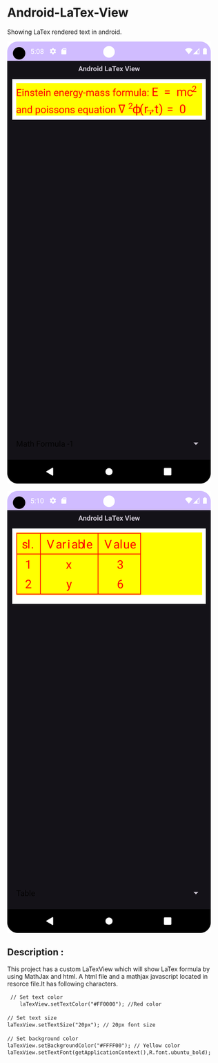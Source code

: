 # Android-LaTex-View
Showing LaTex rendered text in android.

![Screenshot-1](app\src\main\res\drawable\screenshot_1.png)

![Screenshot-2](app\src\main\res\drawable\screenshot_2.png)

## Description :
This project has a custom LaTexView which will show LaTex formula by using MathJax and html. A html file and a mathjax javascript located in resorce file.It has following characters.
```
 // Set text color
    laTexView.setTextColor("#FF0000"); //Red color

// Set text size
laTexView.setTextSize("20px"); // 20px font size

// Set background color
laTexView.setBackgroundColor("#FFFF00"); // Yellow color
laTexView.setTextFont(getApplicationContext(),R.font.ubuntu_bold);
```

